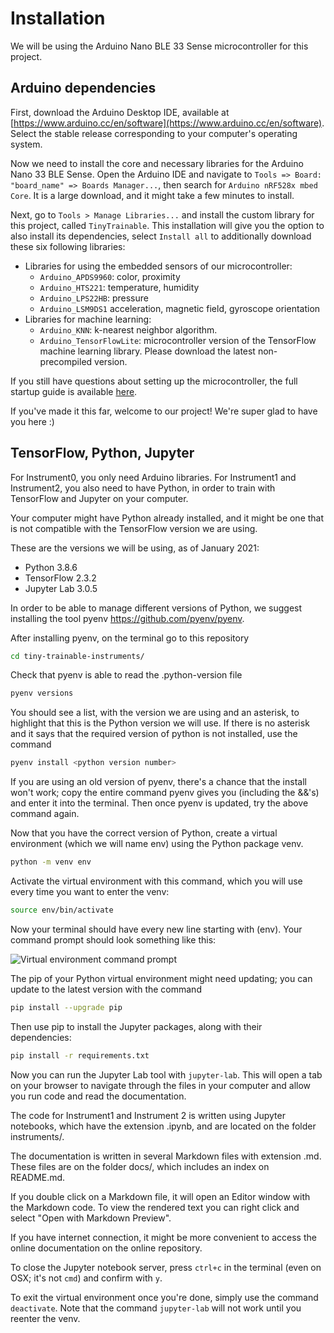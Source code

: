 # Installation

We will be using the Arduino Nano BLE 33 Sense microcontroller for this project.

## Arduino dependencies

First, download the Arduino Desktop IDE, available at [https://www.arduino.cc/en/software](https://www.arduino.cc/en/software). Select the stable release corresponding to your computer's operating system.

Now we need to install the core and necessary libraries for the Arduino Nano 33 BLE Sense. Open the Arduino IDE and navigate to `Tools => Board: "board_name" => Boards Manager...`, then search for `Arduino nRF528x mbed Core`. It is a large download, and it might take a few minutes to install.

Next, go to `Tools > Manage Libraries...` and install the custom library for this project, called `TinyTrainable`. This installation will give you the option to also install its dependencies, select `Install all` to additionally download these six following libraries:

* Libraries for using the embedded sensors of our microcontroller:
    * `Arduino_APDS9960`: color, proximity
    * `Arduino_HTS221`: temperature, humidity
    * `Arduino_LPS22HB`: pressure
    * `Arduino_LSM9DS1` acceleration, magnetic field, gyroscope orientation
* Libraries for machine learning:
    * `Arduino_KNN`: k-nearest neighbor algorithm.
    * `Arduino_TensorFlowLite`: microcontroller version of the TensorFlow machine learning library. Please download the latest non-precompiled version.


If you still have questions about setting up the microcontroller, the full startup guide is available [here](https://www.arduino.cc/en/Guide/NANO33BLESense).

If you've made it this far, welcome to our project! We're super glad to have you here :)

## TensorFlow, Python, Jupyter

For Instrument0, you only need Arduino libraries. For Instrument1 and Instrument2, you also need to have Python, in order to train with TensorFlow and Jupyter on your computer.

Your computer might have Python already installed, and it might be one that is not compatible with the TensorFlow version we are using.

These are the versions we will be using, as of January 2021:

* Python 3.8.6
* TensorFlow 2.3.2
* Jupyter Lab 3.0.5

In order to be able to manage different versions of Python, we suggest installing the tool pyenv https://github.com/pyenv/pyenv.

After installing pyenv, on the terminal go to this repository

```bash
cd tiny-trainable-instruments/
```

Check that pyenv is able to read the .python-version file

```bash
pyenv versions
```

You should see a list, with the version we are using and an asterisk, to highlight that this is the Python version we will use. If there is no asterisk and it says that the required version of python is not installed, use the command

```bash
pyenv install <python version number>
```

If you are using an old version of pyenv, there's a chance that the install won't work; copy the entire command pyenv gives you (including the &&'s) and enter it into the terminal. Then once pyenv is updated, try the above command again.

Now that you have the correct version of Python, create a virtual environment (which we will name env) using the Python package venv.

```bash
python -m venv env
```

Activate the virtual environment with this command, which you will use every time you want to enter the venv:

```bash
source env/bin/activate
```

Now your terminal should have every new line starting with (env). Your command prompt should look something like this:

![Virtual environment command prompt](https://github.com/montoyamoraga/tiny-trainable-instruments/blob/main/docs/images/venv_activation.png "Activating virtual environment")

The pip of your Python virtual environment might need updating; you can update to the latest version with the command

```bash
pip install --upgrade pip
```

Then use pip to install the Jupyter packages, along with their dependencies:

```bash
pip install -r requirements.txt
```

Now you can run the Jupyter Lab tool with `jupyter-lab`. This will open a tab on your browser to navigate through the files in your computer and allow you run code and read the documentation.

The code for Instrument1 and Instrument 2 is written using Jupyter notebooks, which have the extension .ipynb, and are located on the folder instruments/.

The documentation is written in several Markdown files with extension .md. These files are on the folder docs/, which includes an index on README.md.

If you double click on a Markdown file, it will open an Editor window with the Markdown code. To view the rendered text you can right click and select "Open with Markdown Preview".

If you have internet connection, it might be more convenient to access the online documentation on the online repository.

To close the Jupyter notebook server, press `ctrl+c` in the terminal (even on OSX; it's not `cmd`) and confirm with `y`.

To exit the virtual environment once you're done, simply use the command `deactivate`. Note that the command `jupyter-lab` will not work until you reenter the venv.
